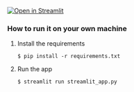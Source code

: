 

[![Open in Streamlit](https://static.streamlit.io/badges/streamlit_badge_black_white.svg)](https://neuroaina.streamlit.app/)


### How to run it on your own machine

1. Install the requirements

   ```
   $ pip install -r requirements.txt
   ```

2. Run the app

   ```
   $ streamlit run streamlit_app.py
   ```
